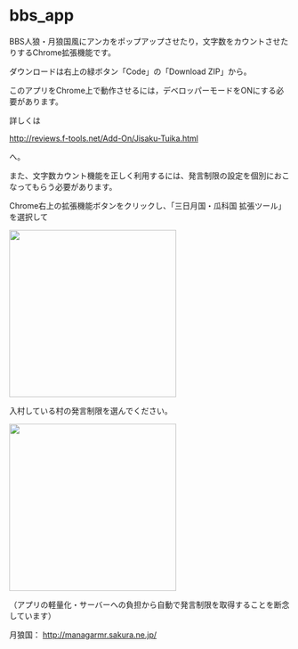 # bbs_app
BBS人狼・月狼国風にアンカをポップアップさせたり，文字数をカウントさせたりするChrome拡張機能です。

ダウンロードは右上の緑ボタン「Code」の「Download ZIP」から。

このアプリをChrome上で動作させるには，デベロッパーモードをONにする必要があります。

詳しくは

<http://reviews.f-tools.net/Add-On/Jisaku-Tuika.html>

へ。


また、文字数カウント機能を正しく利用するには、発言制限の設定を個別におこなってもらう必要があります。

Chrome右上の拡張機能ボタンをクリックし、「三日月国・瓜科国 拡張ツール」を選択して

<img src="https://i.imgur.com/KFltDsz.png" width="300">

入村している村の発言制限を選んでください。

<img src="https://imgur.com/a/rd9L1cQ.png" width="300">

（アプリの軽量化・サーバーへの負担から自動で発言制限を取得することを断念しています）

月狼国： <http://managarmr.sakura.ne.jp/>
